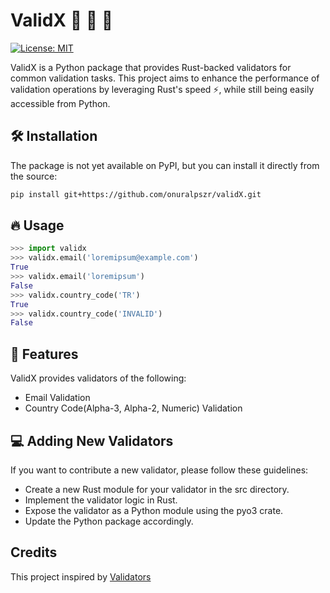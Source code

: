 # ValidX  🦀 🤝 🐍

[![License: MIT](https://img.shields.io/badge/License-MIT-yellow.svg)](https://opensource.org/licenses/MIT)

ValidX is a Python package that provides Rust-backed validators for common validation tasks. This project aims to enhance the performance of validation operations by leveraging Rust's speed ⚡️, while still being easily accessible from Python.

## 🛠 Installation

The package is not yet available on PyPI, but you can install it directly from the source:

```bash
pip install git+https://github.com/onuralpszr/validX.git
```

## 🔥 Usage

```python
>>> import validx
>>> validx.email('loremipsum@example.com')
True
>>> validx.email('loremipsum')
False
>>> validx.country_code('TR')
True
>>> validx.country_code('INVALID')
False
```

## 🔮 Features

ValidX provides validators of the following:

- Email Validation
- Country Code(Alpha-3, Alpha-2, Numeric) Validation

## 💻 Adding New Validators
If you want to contribute a new validator, please follow these guidelines:

* Create a new Rust module for your validator in the src directory.
* Implement the validator logic in Rust.
* Expose the validator as a Python module using the pyo3 crate.
* Update the Python package accordingly.

## Credits

This project inspired by [Validators](https://github.com/python-validators/validators)